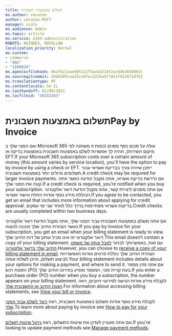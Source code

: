 ```yaml
---
title: תשלום באמצעות חשבונית
ms.author: cmcatee
author: cmcatee-MSFT
manager: scotv
ms.audience: Admin
ms.topic: article
ms.service: o365-administration
ROBOTS: NOINDEX, NOFOLLOW
localization_priority: Normal
ms.custom:
- commerce
- "492"
- "1500024"
ms.openlocfilehash: 0bafb21aae965122f5ac6d214f2ac6d63858003c
ms.sourcegitcommit: 43b6305cea25cc87ec2226a4f7de1f452671d762
ms.translationtype: MT
ms.contentlocale: he-IL
ms.lasthandoff: 02/09/2021
ms.locfileid: "50152343"
---
```

# <a name="pay-by-invoice"></a><span data-ttu-id="a7f2f-102">תשלום באמצעות חשבונית</span><span class="sxs-lookup"><span data-stu-id="a7f2f-102">Pay by Invoice</span></span>

<span data-ttu-id="a7f2f-103">אם המנוי שלך ב-Microsoft 365 עולה על סכום כסף מסוים (כמות זו משתנה לפי מיקום השירות), תהיה לך אפשרות לשלם באמצעות חשבונית באמצעות בדיקה או EFT.</span><span class="sxs-lookup"><span data-stu-id="a7f2f-103">If your Microsoft 365 subscription costs over a certain amount of money (this amount varies by service location), you'll have the option to pay by invoice by using a check or EFT.</span></span> <span data-ttu-id="a7f2f-104">ייתכן שיהיה צורך בבדיקת אשראי עבור תשלומים גדולים יותר באמצעות חשבונית.</span><span class="sxs-lookup"><span data-stu-id="a7f2f-104">A credit check may be required for larger invoice payments.</span></span> <span data-ttu-id="a7f2f-105">אם נדרשת בדיקת אשראי, אתה מקבל הודעה כאשר אתה קונה את המנוי שלך.</span><span class="sxs-lookup"><span data-stu-id="a7f2f-105">If a credit check is required, you’re notified when you buy your subscription.</span></span> <span data-ttu-id="a7f2f-106">אם אתה מסכים ליצירת קשר, אתה מקבל הודעת דואר אלקטרוני הכוללת מידע נוסף אודות החלת אישור אשראי.</span><span class="sxs-lookup"><span data-stu-id="a7f2f-106">If you agree to be contacted, you get an email that includes more information about applying for credit approval.</span></span> <span data-ttu-id="a7f2f-107">בדיקות אשראי מסתיימות בדרך כלל לאחר שני ימי עסקים.</span><span class="sxs-lookup"><span data-stu-id="a7f2f-107">Credit checks are usually completed within two business days.</span></span>

<span data-ttu-id="a7f2f-108">אם אתה משלם באמצעות חשבונית עבור המנוי שלך, אתה מקבל הודעת דואר אלקטרוני כאשר הצהרת החיוב שלך מוכנה להצגה.</span><span class="sxs-lookup"><span data-stu-id="a7f2f-108">If you pay by invoice for your subscription, you get an email when your billing statement is ready to view.</span></span> <span data-ttu-id="a7f2f-109">דואר אלקטרוני זה אינו מכיל עותק של דוח החיוב שלך.</span><span class="sxs-lookup"><span data-stu-id="a7f2f-109">This email doesn’t contain a copy of your billing statement.</span></span> <span data-ttu-id="a7f2f-110">עם זאת, באפשרותך לבחור [לקבל עותק של משפט החיוב שלך בדואר אלקטרוני](https://docs.microsoft.com/microsoft-365/commerce/billing-and-payments/view-your-bill-or-invoice.md#receive-a-copy-of-your-billing-statement-in-email).</span><span class="sxs-lookup"><span data-stu-id="a7f2f-110">However, you can choose to [receive a copy of your billing statement in email](https://docs.microsoft.com/microsoft-365/commerce/billing-and-payments/view-your-bill-or-invoice.md#receive-a-copy-of-your-billing-statement-in-email).</span></span> <span data-ttu-id="a7f2f-111">הצהרת החיוב שלך כוללת פרטים אודות האפשרויות לביצוע תשלום, והיכן לשלוח אותה.</span><span class="sxs-lookup"><span data-stu-id="a7f2f-111">Your billing statement includes details about your options for making a payment, and where to send it.</span></span> <span data-ttu-id="a7f2f-112">אם אתה מזין מספר הזמנת רכש (PO) בעת קניית מנוי, המספר מופיע בפירוט החיוב שלך.</span><span class="sxs-lookup"><span data-stu-id="a7f2f-112">If you enter a purchase order (PO) number when you buy a subscription, the number appears on your billing statement.</span></span> <span data-ttu-id="a7f2f-113">לקבלת מידע אודות הגישה לפירוטי חיובים, ראה [הצגת החיוב או החשבונית שלך](https://docs.microsoft.com/microsoft-365/commerce/billing-and-payments/view-your-bill-or-invoice).</span><span class="sxs-lookup"><span data-stu-id="a7f2f-113">For information about accessing billing statements, see [View your bill or invoice](https://docs.microsoft.com/microsoft-365/commerce/billing-and-payments/view-your-bill-or-invoice).</span></span>

<span data-ttu-id="a7f2f-114">לקבלת מידע נוסף אודות תשלום באמצעות חשבונית, ראה [כיצד לשלם עבור המנוי שלך](https://docs.microsoft.com/microsoft-365/commerce/billing-and-payments/pay-for-your-subscription).</span><span class="sxs-lookup"><span data-stu-id="a7f2f-114">To learn more about paying by invoice see [How to pay for your subscription](https://docs.microsoft.com/microsoft-365/commerce/billing-and-payments/pay-for-your-subscription).</span></span>

<span data-ttu-id="a7f2f-115">אם אתה מעוניין לעדכן את שיטות התשלום, ראה [ניהול שיטות תשלום](https://docs.microsoft.com/microsoft-365/commerce/billing-and-payments/manage-payment-methods).</span><span class="sxs-lookup"><span data-stu-id="a7f2f-115">If you're looking to update payment methods see [Manage payment methods](https://docs.microsoft.com/microsoft-365/commerce/billing-and-payments/manage-payment-methods).</span></span>